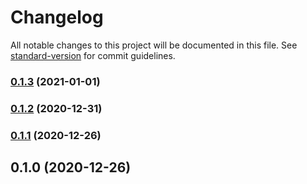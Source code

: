 # Changelog

All notable changes to this project will be documented in this file. See [standard-version](https://github.com/conventional-changelog/standard-version) for commit guidelines.

### [0.1.3](https://github.com/adurc/introspector-graphql/compare/v0.1.2...v0.1.3) (2021-01-01)

### [0.1.2](https://github.com/adurc/introspector-graphql/compare/v0.1.1...v0.1.2) (2020-12-31)

### [0.1.1](https://github.com/adurc/introspector-graphql/compare/v0.1.0...v0.1.1) (2020-12-26)

## 0.1.0 (2020-12-26)
